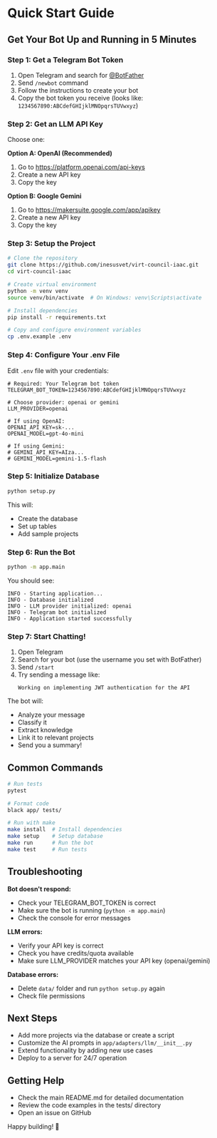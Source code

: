 # Quick Start Guide

## Get Your Bot Up and Running in 5 Minutes

### Step 1: Get a Telegram Bot Token

1. Open Telegram and search for [@BotFather](https://t.me/botfather)
2. Send `/newbot` command
3. Follow the instructions to create your bot
4. Copy the bot token you receive (looks like: `1234567890:ABCdefGHIjklMNOpqrsTUVwxyz`)

### Step 2: Get an LLM API Key

Choose one:

**Option A: OpenAI (Recommended)**
1. Go to https://platform.openai.com/api-keys
2. Create a new API key
3. Copy the key

**Option B: Google Gemini**
1. Go to https://makersuite.google.com/app/apikey
2. Create a new API key
3. Copy the key

### Step 3: Setup the Project

```bash
# Clone the repository
git clone https://github.com/inesusvet/virt-council-iaac.git
cd virt-council-iaac

# Create virtual environment
python -m venv venv
source venv/bin/activate  # On Windows: venv\Scripts\activate

# Install dependencies
pip install -r requirements.txt

# Copy and configure environment variables
cp .env.example .env
```

### Step 4: Configure Your .env File

Edit `.env` file with your credentials:

```env
# Required: Your Telegram bot token
TELEGRAM_BOT_TOKEN=1234567890:ABCdefGHIjklMNOpqrsTUVwxyz

# Choose provider: openai or gemini
LLM_PROVIDER=openai

# If using OpenAI:
OPENAI_API_KEY=sk-...
OPENAI_MODEL=gpt-4o-mini

# If using Gemini:
# GEMINI_API_KEY=AIza...
# GEMINI_MODEL=gemini-1.5-flash
```

### Step 5: Initialize Database

```bash
python setup.py
```

This will:
- Create the database
- Set up tables
- Add sample projects

### Step 6: Run the Bot

```bash
python -m app.main
```

You should see:
```
INFO - Starting application...
INFO - Database initialized
INFO - LLM provider initialized: openai
INFO - Telegram bot initialized
INFO - Application started successfully
```

### Step 7: Start Chatting!

1. Open Telegram
2. Search for your bot (use the username you set with BotFather)
3. Send `/start`
4. Try sending a message like:
   ```
   Working on implementing JWT authentication for the API
   ```

The bot will:
- Analyze your message
- Classify it
- Extract knowledge
- Link it to relevant projects
- Send you a summary!

## Common Commands

```bash
# Run tests
pytest

# Format code
black app/ tests/

# Run with make
make install  # Install dependencies
make setup    # Setup database
make run      # Run the bot
make test     # Run tests
```

## Troubleshooting

**Bot doesn't respond:**
- Check your TELEGRAM_BOT_TOKEN is correct
- Make sure the bot is running (`python -m app.main`)
- Check the console for error messages

**LLM errors:**
- Verify your API key is correct
- Check you have credits/quota available
- Make sure LLM_PROVIDER matches your API key (openai/gemini)

**Database errors:**
- Delete `data/` folder and run `python setup.py` again
- Check file permissions

## Next Steps

- Add more projects via the database or create a script
- Customize the AI prompts in `app/adapters/llm/__init__.py`
- Extend functionality by adding new use cases
- Deploy to a server for 24/7 operation

## Getting Help

- Check the main README.md for detailed documentation
- Review the code examples in the tests/ directory
- Open an issue on GitHub

Happy building! 🚀

